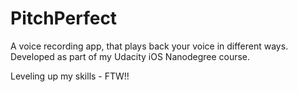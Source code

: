 # PitchPerfect

A voice recording app, that plays back your voice in different ways. Developed as part of my Udacity iOS Nanodegree course.

Leveling up my skills - FTW!!
